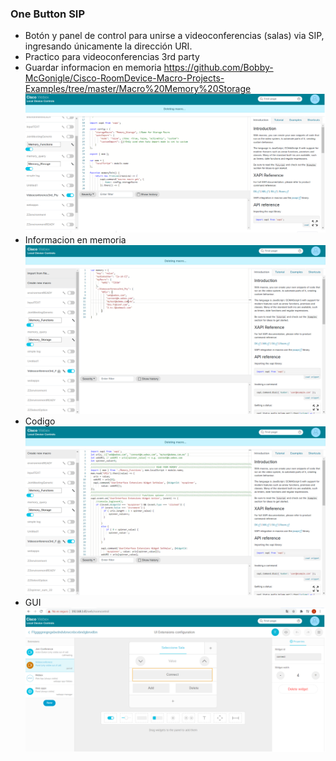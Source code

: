 ### One Button SIP
- Botón y panel de control para unirse a videoconferencias (salas) via SIP, ingresando únicamente la dirección URI.
- Practico para videoconferencias 3rd party 
- Guardar informacion en memoria https://github.com/Bobby-McGonigle/Cisco-RoomDevice-Macro-Projects-Examples/tree/master/Macro%20Memory%20Storage
![alt text](https://github.com/JoseRev/XAPI-Macro-Telepresence/blob/main/img/memory_functions.png?raw=true)
- Informacion en memoria
![alt text](https://github.com/JoseRev/XAPI-Macro-Telepresence/blob/main/img/memory_storage.png?raw=true)
- Codigo
![alt text](https://github.com/JoseRev/XAPI-Macro-Telepresence/blob/main/img/Conference%20Code.png?raw=true)
- GUI
![alt text](https://github.com/JoseRev/XAPI-Macro-Telepresence/blob/main/img/One%20Button%20SIP.png?raw=true)
